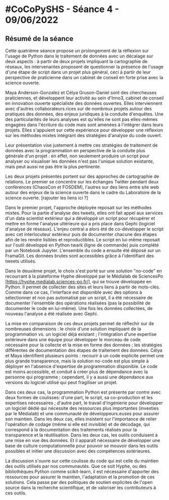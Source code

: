 # #CoCoPySHS - Séance 4 - 09/06/2022

## Résumé de la séance

Cette quatrième séance propose un prolongement de la réflexion sur l'usage de Python dans le traitement de données avec un décalage sur deux aspects : à partir de deux projets impliquant la cartographie de réseaux, les intervenantes proposent de questionner la présence de l'usage d'une étape de script dans un projet plus général, ceci à partir de leur perspective de praticienne dans un cabinet de conseil en forte prise avec la science ouverte.

Maya Anderson-Gonzalez et Célya Gruson-Daniel sont des chercheuses praticiennes, et développent leur activité au sein d'Inno3, cabinet de conseil en innovation ouverte spécialiste des données ouvertes. Elles interviennent avec d'autres collaborateurs.rices sur de nombreux projets autour des pratiques des données, des enjeux juridiques à la conduite d'enquêtes. Une des particularités de leurs analyses est qu'elles ne sont pas elles-mêmes engagées dans l'écriture du code mais sont amenées à l'intégrer dans leurs projets. Elles s'appuient sur cette expérience pour développer une réflexion sur les méthodes mixtes intégrant des stratégies d'analyse du code ouvert.

Leur présentation vise justement à mettre ces stratégies de traitement de données avec la programmation en perspective de la conduite plus générale d'un projet : en effet, non seulement produire un script pour analyser ou visualiser les données n'est pas l'unique solution existante, mais peut aussi ne pas être la plus pertinente.

Les deux projets présentés portent sur des approches de cartographie de relations. Le premier se concentre sur les échanges Twitter pendant deux conférences (ChaosCon et FOSDEM), l'autres sur des liens entre site web autour des enjeux de la science ouverte dans le cadre du Laboratoire de la science ouverte. [rajouter les liens ici ?]

Dans le premier projet, l'approche déployée reposait sur les méthodes mixtes. Pour la partie d'analyse des tweets, elles ont fait appel aux services d'un data scientist extérieur qui a développé un script pour récupérer et mettre en forme l'analyse ultérieure qui a pris place dans Gephi (logiciel d'analyse de réseaux). L'enjeu central a alors été de co-développer le script avec cet interlocuteur extérieur puis de documenter chacune des étapes afin de les rendre lisibles et reproductibles. Le script en lui-même reposait sur l'outil développé en Python twark (ligne de commande) puis complété par un Notebook Jupyter. L'ensemble du code a ensuite été déposé sur un FramaGit. Les données brutes sont accessibles grâce à l'identifiant des tweets utilisés.

Dans le deuxième projet, le choix s'est porté sur une solution "no-code" en recourrant à la plateforme Hyphe développé par le Médialab de SciencesPo [https://hyphe.medialab.sciences-po.fr/], qui se trouve développée en Python. Il permet de collecter des sites et leurs liens à partir de mots-clés. Comme dans ce cas, l'interface est disponible avec des options à sélectionner et non pas automatisé par un script, il a été nécessaire de documenter l'ensemble des opérations réalisées (pas la possibilité de documenter le code en lui-même). Une fois les données collectées, de nouveau l'analyse a été réalisée avec Gephi.

La mise en comparaison de ces deux projets permet de réflechir sur de nombreuses dimensions : le choix d'une solution impliquant de la programmation vs. un logiciel déjà existant ; l'intégration d'une expertise extérieure dans une équipe pour développer le morceau de code nécessaire pour la collecte et la mise en forme des données ; les stratégies différentes de documentation des étapes de traitement des données. Célya et Maya identifient plusieurs points : recourir à un code explicite permet une plus grande transparence, mais la solution no-code est plus simple à déployer en l'absence d'expertise de programmation disponible. Le code est moins accessible, et conduit à créer plus de dépendance avec la personne qui programme ; cependant, il y a aussi une dépendance aux versions du logiciel utilisé qui peut fragiliser un projet. 

Dans ces deux cas, la programmation Python est présente par contre avec deux formes de coulisses:  d'une part, le script, sa co-production et les expertises nécessaires ; d'autre part, le travail d'ingénierie pour développer un logiciel dédié qui nécessite des ressources plus importantes (investies par le Médialab) et une communauté de développeurs.euses pour assurer son maintien. Dans les deux cas, elles insistent sur l'importance de relier l'opération de codage (même si elle est invisible) et de décodage, qui correspond à la documentation des traitements réalisés pour la transparence et la réutilisation. Dans les deux cas, les outils conduisent à une mise en vue des données. Et il apparaît nécessaire de développer une base de culture computationnelle pour pouvoir se mouvoir dans les outils possibles et initier une discussion avec des compétences extérieures.

La discussion s'ouvre sur cette coulisse du code qui est celle du maintien des outils utilisés par nos communautés. Que ce soit Hyphe, ou des bibliothèques Python comme scikit-learn, il est nécessaire d'apporter des ressources pour assurer le maintien, l'adaptation et la promotion de ces solutions. Cela passe par des politiques de soutien explicites de l'open source dans la recherche scientifique, et de valoriser les contributeurs à ces outils.

